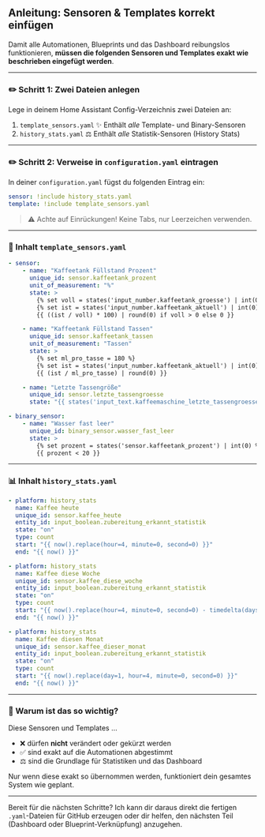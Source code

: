 ## Anleitung: Sensoren & Templates korrekt einfügen

Damit alle Automationen, Blueprints und das Dashboard reibungslos funktionieren, **müssen die folgenden Sensoren und Templates exakt wie beschrieben eingefügt werden**.

---

### ✏️ Schritt 1: Zwei Dateien anlegen

Lege in deinem  Home Assistant Config-Verzeichnis zwei Dateien an:

1. `template_sensors.yaml`  ✨ Enthält *alle* Template- und Binary-Sensoren
2. `history_stats.yaml`     ⚖️ Enthält *alle* Statistik-Sensoren (History Stats)

---

### ✏️ Schritt 2: Verweise in `configuration.yaml` eintragen

In deiner `configuration.yaml` fügst du folgenden Eintrag ein:

```yaml
sensor: !include history_stats.yaml
template: !include template_sensors.yaml
```

> ⚠️ Achte auf Einrückungen! Keine Tabs, nur Leerzeichen verwenden.

---

### 📃 Inhalt `template_sensors.yaml`

```yaml
- sensor:
    - name: "Kaffeetank Füllstand Prozent"
      unique_id: sensor.kaffeetank_prozent
      unit_of_measurement: "%"
      state: >
        {% set voll = states('input_number.kaffeetank_groesse') | int(0) %}
        {% set ist = states('input_number.kaffeetank_aktuell') | int(0) %}
        {{ ((ist / voll) * 100) | round(0) if voll > 0 else 0 }}

    - name: "Kaffeetank Füllstand Tassen"
      unique_id: sensor.kaffeetank_tassen
      unit_of_measurement: "Tassen"
      state: >
        {% set ml_pro_tasse = 180 %}
        {% set ist = states('input_number.kaffeetank_aktuell') | int(0) %}
        {{ (ist / ml_pro_tasse) | round(0) }}

    - name: "Letzte Tassengröße"
      unique_id: sensor.letzte_tassengroesse
      state: "{{ states('input_text.kaffeemaschine_letzte_tassengroesse') }}"

- binary_sensor:
    - name: "Wasser fast leer"
      unique_id: binary_sensor.wasser_fast_leer
      state: >
        {% set prozent = states('sensor.kaffeetank_prozent') | int(0) %}
        {{ prozent < 20 }}
```

---

### 📊 Inhalt `history_stats.yaml`

```yaml
- platform: history_stats
  name: Kaffee heute
  unique_id: sensor.kaffee_heute
  entity_id: input_boolean.zubereitung_erkannt_statistik
  state: "on"
  type: count
  start: "{{ now().replace(hour=4, minute=0, second=0) }}"
  end: "{{ now() }}"

- platform: history_stats
  name: Kaffee diese Woche
  unique_id: sensor.kaffee_diese_woche
  entity_id: input_boolean.zubereitung_erkannt_statistik
  state: "on"
  type: count
  start: "{{ now().replace(hour=4, minute=0, second=0) - timedelta(days=now().weekday()) }}"
  end: "{{ now() }}"

- platform: history_stats
  name: Kaffee diesen Monat
  unique_id: sensor.kaffee_dieser_monat
  entity_id: input_boolean.zubereitung_erkannt_statistik
  state: "on"
  type: count
  start: "{{ now().replace(day=1, hour=4, minute=0, second=0) }}"
  end: "{{ now() }}"
```

---

### 💪 Warum ist das so wichtig?

Diese Sensoren und Templates …

- ❌ dürfen **nicht** verändert oder gekürzt werden
- ✅ sind exakt auf die Automationen abgestimmt
- ⚖️ sind die Grundlage für Statistiken und das Dashboard

Nur wenn diese exakt so übernommen werden, funktioniert dein gesamtes System wie geplant.

---

Bereit für die nächsten Schritte? Ich kann dir daraus direkt die fertigen `.yaml`-Dateien für GitHub erzeugen oder dir helfen, den nächsten Teil (Dashboard oder Blueprint-Verknüpfung) anzugehen.